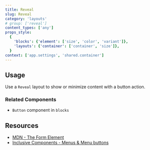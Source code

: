 ```yaml
---
title: Reveal
slug: Reveal
category: 'layouts'
# group: ['reveal']
content_types: ['any']
props_style:
  {
    'blocks': {'element': ['size', 'color', 'variant']},
    'layouts': {'container': ['container', 'size']},
  }
context: ['app.settings', 'shared.container']
---
```


## Usage

Use a `Reveal` layout to show or minimize content with a button action.

### Related Components

- `Button` component in `blocks`

## Resources

- [MDN - The Form Element](https://developer.mozilla.org/en-US/docs/Web/HTML/Element/form)
- [Inclusive Components - Menus & Menu buttons](https://inclusive-components.design/menus-menu-buttons/)
